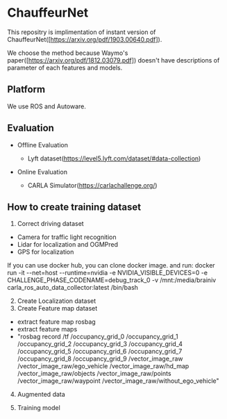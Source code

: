 # ChauffeurNet

This repositry is implimentation of instant version of ChauffeurNet([https://arxiv.org/pdf/1903.00640.pdf]).

We choose the method because Waymo's paper([https://arxiv.org/pdf/1812.03079.pdf]) doesn't have descriptions of parameter of each features and models.


## Platform

We use ROS and Autoware.

## Evaluation

 - Offline Evaluation
   - Lyft dataset(https://level5.lyft.com/dataset/#data-collection)
   
 - Online Evaluation
   - CARLA Simulator(https://carlachallenge.org/)

## How to create training dataset

1. Correct driving dataset
 - Camera for traffic light recognition
 - Lidar for localization and OGMPred
 - GPS for localization
 
 If you can use docker hub, you can clone docker image. and run: 
 docker run -it --net=host --runtime=nvidia -e NVIDIA_VISIBLE_DEVICES=0 -e CHALLENGE_PHASE_CODENAME=debug_track_0 -v /mnt:/media/brainiv  carla_ros_auto_data_collector:latest /bin/bash

2. Create Localization dataset
3. Create Feature map dataset
 - extract feature map rosbag
 - extract feature maps
 - "rosbag record /tf /occupancy_grid_0 /occupancy_grid_1 /occupancy_grid_2 /occupancy_grid_3 /occupancy_grid_4 /occupancy_grid_5 /occupancy_grid_6 /occupancy_grid_7 /occupancy_grid_8 /occupancy_grid_9 /vector_image_raw /vector_image_raw/ego_vehicle /vector_image_raw/hd_map /vector_image_raw/objects /vector_image_raw/points  /vector_image_raw/waypoint /vector_image_raw/without_ego_vehicle"

4. Augmented data

5. Training model



